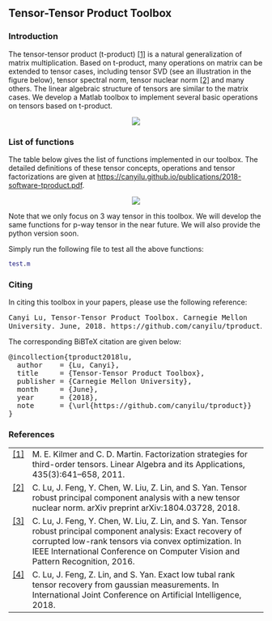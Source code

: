 ## Tensor-Tensor Product Toolbox

### Introduction

The tensor-tensor product (t-product) <a class="footnote-reference" href="#id2" id="id1">[1]</a> is a natural generalization of matrix multiplication. Based on t-product, many operations on matrix can be extended to tensor cases, including tensor SVD (see an illustration in the figure below), tensor spectral norm, tensor nuclear norm <a class="footnote-reference" href="#id2" id="id1">[2]</a> and many others. The linear algebraic structure of tensors are similar to the matrix cases. We develop a Matlab toolbox to implement several basic operations on tensors based on t-product.

<p align="center"> 
<img src="https://github.com/canyilu/tproduct/blob/master/tsvd.JPG">
</p>

### List of functions

The table below gives the list of functions implemented in our toolbox. The detailed definitions of these tensor concepts, operations and tensor factorizations are given at <a href="../publications/2018-software-tproduct.pdf" class="textlink" target="_blank">https://canyilu.github.io/publications/2018-software-tproduct.pdf</a>. 

<p align="center"> 
<img src="https://github.com/canyilu/tproduct/blob/master/tab_funs.JPG">
</p>

Note that we only focus on 3 way tensor in this toolbox. We will develop the same functions for p-way tensor in the near future. We will also provide the python version soon.

Simply run the following file to test all the above functions:
```matlab
test.m
```

### Citing

<p>In citing this toolbox in your papers, please use the following reference:</p>

<div><p>
<tt class="docutils literal"><span class="pre">Canyi Lu, Tensor-Tensor Product Toolbox. Carnegie Mellon University. June, 2018. https://github.com/canyilu/tproduct</span></tt>.</p>
</div>

<p>The corresponding BiBTeX citation are given below:</p>
<div class="highlight-none"><div class="highlight"><pre>
@incollection{tproduct2018lu,
  author    = {Lu, Canyi},
  title     = {Tensor-Tensor Product Toolbox},
  publisher = {Carnegie Mellon University},
  month     = {June},
  year      = {2018},
  note      = {\url{https://github.com/canyilu/tproduct}}
}
</pre></div>
  
  
### References
<table class="docutils footnote" frame="void" id="id2" rules="none">
<colgroup><col class="label" /><col /></colgroup>
<tbody valign="top">
<tr><td class="label"><a class="fn-backref" href="#id2">[1]</a></td><td>M. E. Kilmer and C. D. Martin. Factorization strategies for third-order tensors. Linear Algebra and its Applications, 435(3):641–658, 2011.</td></tr>
<tr><td class="label"><a class="fn-backref" href="#id2">[2]</a></td><td>C. Lu, J. Feng, Y. Chen, W. Liu, Z. Lin, and S. Yan. Tensor robust principal component analysis with a new tensor nuclear norm. arXiv preprint arXiv:1804.03728, 2018.</td></tr>
<tr><td class="label"><a class="fn-backref" href="#id2">[3]</a></td><td>C. Lu, J. Feng, Y. Chen, W. Liu, Z. Lin, and S. Yan. Tensor robust principal component analysis: Exact recovery of corrupted low-rank tensors via convex optimization. In IEEE International Conference on Computer Vision and Pattern Recognition, 2016.</td></tr>
<tr><td class="label"><a class="fn-backref" href="#id2">[4]</a></td><td>C. Lu, J. Feng, Z. Lin, and S. Yan. Exact low tubal rank tensor recovery from gaussian measurements. In International Joint Conference on Artificial Intelligence, 2018.
</td></tr>
</tbody>
</table>




